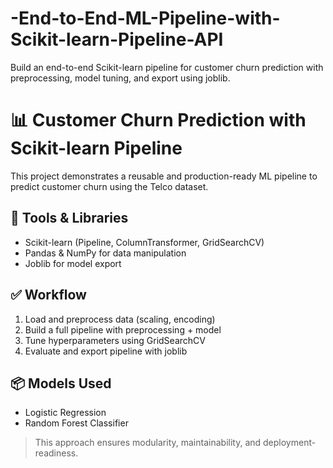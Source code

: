 # -End-to-End-ML-Pipeline-with-Scikit-learn-Pipeline-API
Build an end-to-end Scikit-learn pipeline for customer churn prediction with preprocessing, model tuning, and export using joblib.
# 📊 Customer Churn Prediction with Scikit-learn Pipeline

This project demonstrates a reusable and production-ready ML pipeline to predict customer churn using the Telco dataset.

## 🔧 Tools & Libraries
- Scikit-learn (Pipeline, ColumnTransformer, GridSearchCV)
- Pandas & NumPy for data manipulation
- Joblib for model export

## ✅ Workflow
1. Load and preprocess data (scaling, encoding)
2. Build a full pipeline with preprocessing + model
3. Tune hyperparameters using GridSearchCV
4. Evaluate and export pipeline with joblib

## 📦 Models Used
- Logistic Regression
- Random Forest Classifier

> This approach ensures modularity, maintainability, and deployment-readiness.

